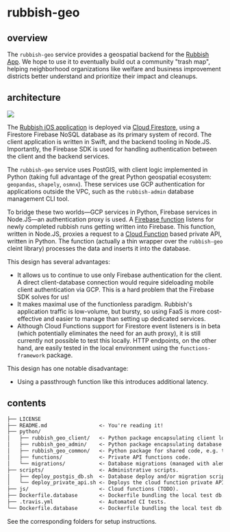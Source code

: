# rubbish-geo

## overview

The `rubbish-geo` service provides a geospatial backend for the [Rubbish App](https://www.rubbish.love/). We hope to use it to eventually build out a community "trash map", helping neighborhood organizations like welfare and business improvement districts better understand and prioritize their impact and cleanups.

## architecture

![](https://i.imgur.com/FYMNKGz.png)

The [Rubbish iOS application](https://apps.apple.com/us/app/rubbish-love-where-you-live/id1374702632) is deployed via [Cloud Firestore](https://firebase.google.com/docs/firestore/), using a Firestore Firebase NoSQL database as its primary system of record. The client application is written in Swift, and the backend tooling in Node.JS. Importantly, the Firebase SDK is used for handling authentication between the client and the backend services.

The `rubbish-geo` service uses PostGIS, with client logic implemented in Python (taking full advantage of the great Python geospatial ecosystem: `geopandas`, `shapely`, `osmnx`). These services use GCP authentication for applications outside the VPC, such as the `rubbish-admin` database management CLI tool.

To bridge these two worlds&mdash;GCP services in Python, Firebase services in Node.JS&mdash;an authentication proxy is used. A [Firebase function](https://firebase.google.com/docs/functions/) listens for newly completed rubbish runs getting written into Firebase. This function, written in Node.JS, proxies a request to a [Cloud Function](https://console.cloud.google.com/functions/) based private API, written in Python. The function (actually a thin wrapper over the `rubbish-geo` cleint library) processes the data and inserts it into the database.

This design has several advantages:

* It allows us to continue to use only Firebase authentication for the client. A direct client-database connection would require sideloading mobile client authentication via GCP. This is a hard problem that the Firebase SDK solves for us!
* It makes maximal use of the functionless paradigm. Rubbish's application traffic is low-volume, but bursty, so using FaaS is more cost-effective and easier to manage than setting up dedicated services.
* Although Cloud Functions support for Firestore event listeners is in beta (which potentially eliminates the need for an auth proxy), it is still currently not possible to test this locally. HTTP endpoints, on the other hand, are easily tested in the local environment using the `functions-framework` package.

This design has one notable disadvantage:

* Using a passthrough function like this introduces additional latency.

## contents

```markdown
├── LICENSE
├── README.md                 <- You're reading it!
├── python/
│   ├── rubbish_geo_client/   <- Python package encapsulating client logic.
│   ├── rubbish_geo_admin/    <- Python package encapsulating database admin.
│   ├── rubbish_geo_common/   <- Python package for shared code, e.g. test utils.
│   ├── functions/            <- Private API functions code.
│   └── migrations/           <- Database migrations (managed with alembic).
├── scripts/                  <- Administrative scripts.
│   ├── deploy_postgis_db.sh  <- Database deploy and/or migration script.
│   └── deploy_private_api.sh <- Deploys the cloud function private API.
├── js/                       <- Cloud functions (TODO).
├── Dockerfile.database       <- Dockerfile bundling the local test db.
├── .travis.yml               <- Automated CI tests.
└── Dockerfile.database       <- Dockerfile bundling the local test db.
```

See the corresponding folders for setup instructions.
